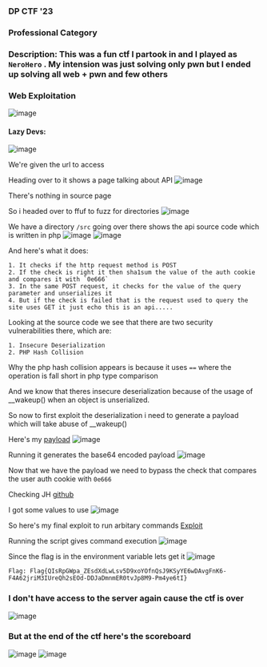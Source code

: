 <h3> DP CTF '23 </h3>

### Professional Category

### Description: This was a fun ctf I partook in and I played as `NeroHero` . My intension was just solving only pwn but I ended up solving all web + pwn and few others

### Web Exploitation
![image](https://user-images.githubusercontent.com/113513376/223123603-08d16cd1-76c4-4ddd-b5b8-211b7a1baeee.png)

#### Lazy Devs:
![image](https://user-images.githubusercontent.com/113513376/223123973-5e594258-2972-473b-8484-6088834385bc.png)

We're given the url to access 

Heading over to it shows a page talking about API
![image](https://user-images.githubusercontent.com/113513376/223124651-2fc28c1e-fb17-4067-b9dd-924916a4140c.png)

There's nothing in source page

So i headed over to ffuf to fuzz for directories
![image](https://user-images.githubusercontent.com/113513376/223125247-f3e7c618-8c1f-4e26-80db-0211925c711d.png)

We have a directory `/src` going over there shows the api source code which is written in php
![image](https://user-images.githubusercontent.com/113513376/223125506-bc553643-014b-4d3c-a4f2-1d6d69950900.png)
![image](https://user-images.githubusercontent.com/113513376/223125664-94bbea89-cf33-476a-9a55-535157c2b156.png)

And here's what it does:

```
1. It checks if the http request method is POST 
2. If the check is right it then sha1sum the value of the auth cookie and compares it with `0e666` 
3. In the same POST request, it checks for the value of the query parameter and unserializes it 
4. But if the check is failed that is the request used to query the site uses GET it just echo this is an api.....
```

Looking at the source code we see that there are two security vulnerabilities there, which are:

```
1. Insecure Deserialization
2. PHP Hash Collision
```

Why the php hash collision appears is because it uses `==` where the operation is fall short in php type comparison

And we know that theres insecure deserialization because of the usage of __wakeup() when an object is unserialized.

So now to first exploit the deserialization i need to generate a payload which will take abuse of __wakeup() 

Here's my [payload](https://github.com/markuched13/markuched13.github.io/blob/main/solvescript/dpctf/web/lazydevs/payload.php)
![image](https://user-images.githubusercontent.com/113513376/223127581-745b1eb6-c831-4a6f-9fbe-5a21a7af0f7a.png)

Running it generates the base64 encoded payload
![image](https://user-images.githubusercontent.com/113513376/223128311-08b9be0f-2c24-428f-a3dd-11b44c56732e.png)

Now that we have the payload we need to bypass the check that compares the user auth cookie with `0e666`

Checking JH [github](https://github.com/JohnHammond/ctf-katana)

I got some values to use 
![image](https://user-images.githubusercontent.com/113513376/223128985-07e84727-e918-4dde-9772-65bda9a18fc3.png)

So here's my final exploit to run arbitary commands [Exploit](https://github.com/markuched13/markuched13.github.io/blob/main/solvescript/dpctf/web/lazydevs/exploit.sh)

Running the script gives command execution
![image](https://user-images.githubusercontent.com/113513376/223131580-ce997114-f003-4f61-ad8f-f63b022a8344.png)

Since the flag is in the environment variable lets get it
![image](https://user-images.githubusercontent.com/113513376/223131651-658dea35-225c-4447-87c9-e6ceb901a954.png)

```
Flag: Flag{QIsRpGWpa_ZEsdXdLwLsv5D9xoYOfnQsJ9KSyYE6wDAvgFnK6-F4A62jriM3IUreQh2sEOd-DDJaDmnmER0tvJp8M9-Pm4ye6tI}
```


### I don't have access to the server again cause the ctf is over
![image](https://user-images.githubusercontent.com/113513376/223221513-7b7107dd-714e-46dc-a380-17fe02b92fd3.png)


### But at the end of the ctf here's the scoreboard
![image](https://user-images.githubusercontent.com/113513376/223221901-35707374-febd-4ae4-a896-6788a48eb248.png)
![image](https://user-images.githubusercontent.com/113513376/223221967-40a918fd-076a-49ca-8bde-2b3fcc76abda.png)



